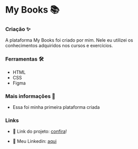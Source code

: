 # My Books 📚
 
### Criação ✨
 
A plataforma My Books foi criado por mim. Nele eu utilizei os conhecimentos adquiridos nos cursos e exercícios. 

### Ferramentas 🛠️
 
- HTML
- CSS
- Figma

### Mais informações 🤔

- Essa foi minha primeira plataforma criada

### Links

- 🔗 Link do projeto: <a href="https://suzanadossantos.github.io/my_books/">confira</a>!</p>

- 🔗 Meu Linkedin: <a href="https://www.linkedin.com/in/suzana-dos-santos-dev/">aqui</a>
